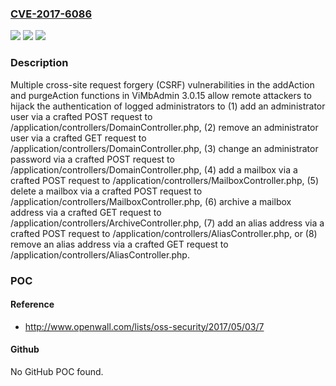 ### [CVE-2017-6086](https://cve.mitre.org/cgi-bin/cvename.cgi?name=CVE-2017-6086)
![](https://img.shields.io/static/v1?label=Product&message=n%2Fa&color=blue)
![](https://img.shields.io/static/v1?label=Version&message=n%2Fa&color=blue)
![](https://img.shields.io/static/v1?label=Vulnerability&message=n%2Fa&color=brighgreen)

### Description

Multiple cross-site request forgery (CSRF) vulnerabilities in the addAction and purgeAction functions in ViMbAdmin 3.0.15 allow remote attackers to hijack the authentication of logged administrators to (1) add an administrator user via a crafted POST request to <vimbadmin directory>/application/controllers/DomainController.php, (2) remove an administrator user via a crafted GET request to <vimbadmin directory>/application/controllers/DomainController.php, (3) change an administrator password via a crafted POST request to <vimbadmin directory>/application/controllers/DomainController.php, (4) add a mailbox via a crafted POST request to <vimbadmin directory>/application/controllers/MailboxController.php, (5) delete a mailbox via a crafted POST request to <vimbadmin directory>/application/controllers/MailboxController.php, (6) archive a mailbox address via a crafted GET request to <vimbadmin directory>/application/controllers/ArchiveController.php, (7) add an alias address via a crafted POST request to <vimbadmin directory>/application/controllers/AliasController.php, or (8) remove an alias address via a crafted GET request to <vimbadmin directory>/application/controllers/AliasController.php.

### POC

#### Reference
- http://www.openwall.com/lists/oss-security/2017/05/03/7

#### Github
No GitHub POC found.

